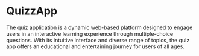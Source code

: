 # QuizzApp
 The quiz application is a dynamic web-based platform designed to engage users in an interactive learning experience through multiple-choice questions. With its intuitive interface and diverse range of topics, the quiz app offers an educational and entertaining journey for users of all ages.
